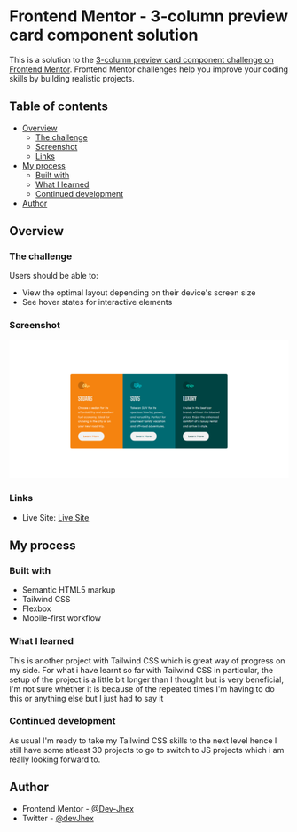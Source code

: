 # Frontend Mentor - 3-column preview card component solution

This is a solution to the [3-column preview card component challenge on Frontend Mentor](https://www.frontendmentor.io/challenges/3column-preview-card-component-pH92eAR2-). Frontend Mentor challenges help you improve your coding skills by building realistic projects. 

## Table of contents

- [Overview](#overview)
  - [The challenge](#the-challenge)
  - [Screenshot](#screenshot)
  - [Links](#links)
- [My process](#my-process)
  - [Built with](#built-with)
  - [What I learned](#what-i-learned)
  - [Continued development](#continued-development)
- [Author](#author)



## Overview

### The challenge

Users should be able to:

- View the optimal layout depending on their device's screen size
- See hover states for interactive elements

### Screenshot


![My Screenshot](./design/Solution.png)

### Links
- Live Site: [Live Site](https://devjhex-3-column-preview-card.netlify.app/)

## My process

### Built with

- Semantic HTML5 markup
- Tailwind CSS
- Flexbox
- Mobile-first workflow

### What I learned
This is another project with Tailwind CSS  which is great way of progress on my side. For what i have learnt so far with Tailwind CSS in particular, the setup of the project is a little bit longer than I thought but is very beneficial, I'm not sure whether it is because of the repeated times I'm having to do this or anything else but I just had to say it

### Continued development
As usual I'm ready to take my Tailwind CSS skills to the next level hence I still have some atleast 30 projects to go to switch to JS projects which i am really looking forward to.


## Author

- Frontend Mentor - [@Dev-Jhex](https://www.frontendmentor.io/profile/Dev-Jhex)
- Twitter - [@devJhex](https://www.twitter.com/devJhex)


